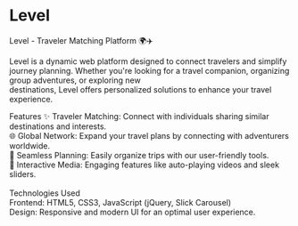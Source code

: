 # Level
Level - Traveler Matching Platform 🌍✈️

Level is a dynamic web platform designed to connect travelers and simplify journey planning. Whether you're looking for a travel companion, organizing group adventures, or exploring new <br>destinations, Level offers personalized solutions to enhance your travel experience.

Features
✨ Traveler Matching: Connect with individuals sharing similar destinations and interests.<br>
🌐 Global Network: Expand your travel plans by connecting with adventurers worldwide.<br>
📅 Seamless Planning: Easily organize trips with our user-friendly tools.<br>
🎥 Interactive Media: Engaging features like auto-playing videos and sleek sliders.<br><br>
Technologies Used<br>
Frontend: HTML5, CSS3, JavaScript (jQuery, Slick Carousel)<br>
Design: Responsive and modern UI for an optimal user experience.
